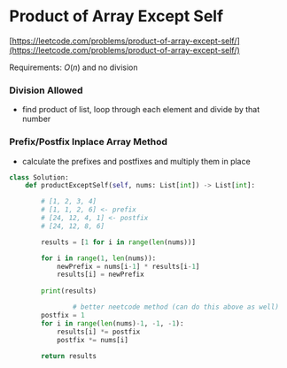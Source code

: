 # Product of Array Except Self

[https://leetcode.com/problems/product-of-array-except-self/](https://leetcode.com/problems/product-of-array-except-self/)

Requirements: $O(n)$ and no division

### Division Allowed

- find product of list, loop through each element and divide by that number

### Prefix/Postfix Inplace Array Method

- calculate the prefixes and postfixes and multiply them in place

```python
class Solution:
    def productExceptSelf(self, nums: List[int]) -> List[int]:

        # [1, 2, 3, 4]
        # [1, 1, 2, 6] <- prefix
        # [24, 12, 4, 1] <- postfix
        # [24, 12, 8, 6]

        results = [1 for i in range(len(nums))]

        for i in range(1, len(nums)):
            newPrefix = nums[i-1] * results[i-1]
            results[i] = newPrefix
        
        print(results)

				# better neetcode method (can do this above as well)
        postfix = 1
        for i in range(len(nums)-1, -1, -1):
            results[i] *= postfix
            postfix *= nums[i]
        
        return results
```